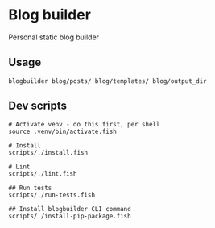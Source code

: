 # Blog builder

Personal static blog builder

## Usage

```shell
blogbuilder blog/posts/ blog/templates/ blog/output_dir
```

## Dev scripts

```shell
# Activate venv - do this first, per shell
source .venv/bin/activate.fish

# Install
scripts/./install.fish

# Lint
scripts/./lint.fish

## Run tests
scripts/./run-tests.fish

## Install blogbuilder CLI command
scripts/./install-pip-package.fish
```
